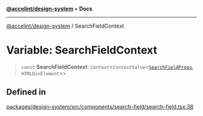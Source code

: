 [**@accelint/design-system**](../README.md) • **Docs**

***

[@accelint/design-system](../README.md) / SearchFieldContext

# Variable: SearchFieldContext

> `const` **SearchFieldContext**: `Context`\<`ContextValue`\<[`SearchFieldProps`](../type-aliases/SearchFieldProps.md), `HTMLDivElement`\>\>

## Defined in

[packages/design-system/src/components/search-field/search-field.tsx:38](https://github.com/gohypergiant/standard-toolkit/blob/258694cea8ed8bbd956b3cf5da47c2c9debcf127/packages/design-system/src/components/search-field/search-field.tsx#L38)
